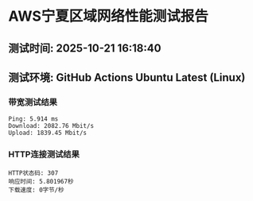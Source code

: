 # AWS宁夏区域网络性能测试报告
## 测试时间: 2025-10-21 16:18:40
## 测试环境: GitHub Actions Ubuntu Latest (Linux)

### 带宽测试结果
```
Ping: 5.914 ms
Download: 2082.76 Mbit/s
Upload: 1839.45 Mbit/s
```

### HTTP连接测试结果
```
HTTP状态码: 307
响应时间: 5.801967秒
下载速度: 0字节/秒
```

